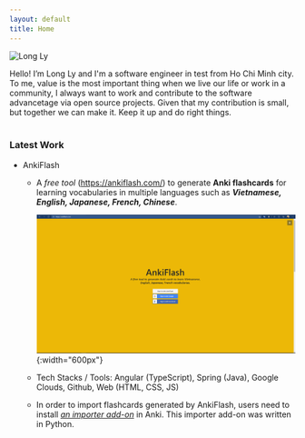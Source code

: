 ```yaml
---
layout: default
title: Home
---
```


<div class="row justify-content-center">
    <picture class="m-4" style="max-width:30%">
        <img src="{{site.url}}/assets/images/avatar_3.jpg" class="rounded-circle img-thumbnail shadow" alt="Long Ly">
    </picture>
</div>

Hello! I’m Long Ly and I'm a software engineer in test from Ho Chi Minh city.
To me, value is the most important thing when we live our life or work in a community,
I always want to work and contribute to the software advancetage via open source projects.
Given that my contribution is small, but together we can make it. Keep it up and do right things.  
<br>

### Latest Work

- AnkiFlash

  - A _free tool_ (<https://ankiflash.com/>) to generate **Anki flashcards** for learning vocabularies in multiple languages such as **_Vietnamese, English, Japanese, French, Chinese_**.

    ![AnkiFlash!](/assets/images/ankiflash_1.png "AnkiFlash Website"){:width="600px"}

  - Tech Stacks / Tools: Angular (TypeScript), Spring (Java), Google Clouds, Github, Web (HTML, CSS, JS)

  - In order to import flashcards generated by AnkiFlash, users need to install [_an importer add-on_](https://ankiweb.net/shared/info/1129289384 "AnkiFlash Importer") in Anki. This importer add-on was written in Python.